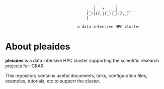                                            .         .      
                                        ._ | _ * _. _| _  __
                                        [_)|(/,|(_](_](/,_) 
                                        |                   
													
           							a data-intensive HPC cluster

About **pleaides**
==================

**pleiades** is a data intensive HPC cluster supporting the scientific research projects for ICRAR.

This repository contains useful documents, talks, configuration files, examples, tutorials, etc to support the cluster.
